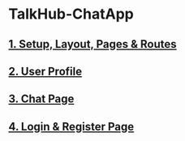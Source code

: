 # TalkHub-ChatApp
## [1. Setup, Layout, Pages & Routes](https://github.com/Tahsin000/TalkHub-ChatApp/tree/1ea2cc922e9d875c699aee3ac969b3c06c86942e)
## [2. User Profile ](https://github.com/Tahsin000/TalkHub-ChatApp/tree/2._userPage_UI)
## [3. Chat Page](https://github.com/Tahsin000/TalkHub-ChatApp/tree/3._Chat_Page)
## [4. Login & Register Page](https://github.com/Tahsin000/TalkHub-ChatApp/tree/4._Login_%26_Register_Page)
